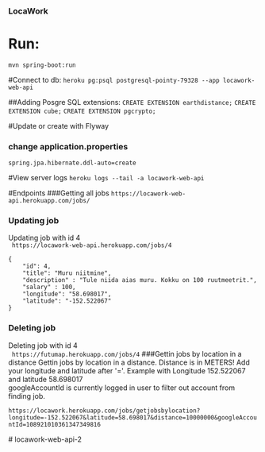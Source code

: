 ### LocaWork

# Run: 
```mvn spring-boot:run```

#Connect to db:
```heroku pg:psql postgresql-pointy-79328 --app locawork-web-api```

##Adding Posgre SQL extensions:
```CREATE EXTENSION earthdistance;```
```CREATE EXTENSION cube;```
```CREATE EXTENSION pgcrypto;```

#Update or create with Flyway
### change application.properties
```spring.jpa.hibernate.ddl-auto=create```

#View server logs
```heroku logs --tail -a locawork-web-api```

#Endpoints
###Getting all jobs
```https://locawork-web-api.herokuapp.com/jobs/```
### Updating job
Updating job with id 4<br>
``` https://locawork-web-api.herokuapp.com/jobs/4```
```
{
	"id": 4,
	"title": "Muru niitmine",
	"description" : "Tule niida aias muru. Kokku on 100 ruutmeetrit.",
	"salary" : 100,
	"longitude": "58.698017",
	"latitude": "-152.522067"
}
```

### Deleting job
Deleting job with id 4 <br>
``` https://futumap.herokuapp.com/jobs/4```
###Gettin jobs by location in a distance
Gettin jobs by location in a distance. Distance is in METERS! Add your longitude and latitude after '='.
Example with Longitude 152.522067 and latitude 58.698017<br>
googleAccountId is currently logged in user to filter out account from finding job.

```https://locawork.herokuapp.com/jobs/getjobsbylocation?longitude=-152.522067&latitude=58.698017&distance=10000000&googleAccountId=108921010361347349816```




#   l o c a w o r k - w e b - a p i - 2  
 
